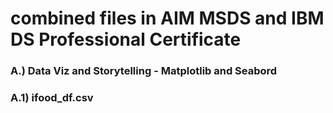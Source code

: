 # combined files in AIM MSDS and IBM DS Professional Certificate
### A.) Data Viz and Storytelling - Matplotlib and Seabord
###   A.1) ifood_df.csv

